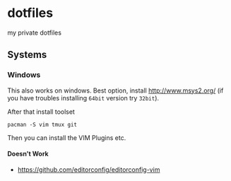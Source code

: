 # dotfiles
my private dotfiles


## Systems

### Windows

This also works on windows. Best option, install http://www.msys2.org/ (if you have troubles installing `64bit` version try `32bit`).

After that install toolset

```
pacman -S vim tmux git
```

Then you can install the VIM Plugins etc.

#### Doesn't Work

- https://github.com/editorconfig/editorconfig-vim
